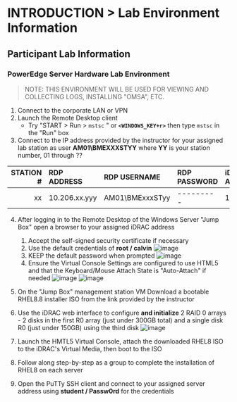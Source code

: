 # INTRODUCTION > Lab Environment Information

## Participant Lab Information


### PowerEdge Server Hardware Lab Environment

> NOTE: THIS ENVIRONMENT WILL BE USED FOR VIEWING AND COLLECTING LOGS, INSTALLING "OMSA", ETC.

1. Connect to the corporate LAN or VPN 
2. Launch the Remote Desktop client
    - Try "START > Run > `mstsc` " or **`<WINDOWS_KEY+r>`** then type `mstsc` in the "Run" box
3. Connect to the IP address provided by the instructor for your assigned lab station as user **AM01\BMEXXXSTYY** where **YY** is your station number, 01 through ??

| STATION # | RDP ADDRESS   | RDP USERNAME    | RDP PASSWORD | iDRAC ADDRESS | SERVER ADDRESS |
| --------: | :------------ | :-------------- | :----------- | :------------ | :------------- |
| xx        | 10.206.xx.yyy | AM01\BMExxxSTyy | ---------    | 192.168.1.xx  | 192.168.1.yy   |

4. After logging in to the Remote Desktop of the Windows Server "Jump Box" open a browser to your assigned iDRAC address
    1. Accept the self-signed security certificate if necessary
    2. Use the default credentials of **root / calvin**
![image](https://user-images.githubusercontent.com/36435980/148990489-ff93a78f-6c75-43bb-afdc-5397fbe3d06e.png)
    3. KEEP the default password when prompted
![image](https://user-images.githubusercontent.com/36435980/148990687-726a2256-6fb6-4159-ae0d-ee9ed332c2cb.png)
    4. Ensure the Virtual Console Settings are configured to use HTML5 and that the Keyboard/Mouse Attach State is "Auto-Attach" if needed
![image](https://user-images.githubusercontent.com/36435980/148991008-02895d55-c1d5-489a-ba71-4bdaf6640b00.png)
![image](https://user-images.githubusercontent.com/36435980/148991158-f2172173-92c3-45c1-923a-94f75d27bbdb.png)

5. On the "Jump Box" management station VM Download a bootable RHEL8.8 installer ISO from the link provided by the instructor
6. Use the iDRAC web interface to configure **and initialize** 2 RAID 0 arrays - 2 disks in the first R0 array (just under 300GB total) and a single disk R0 (just under 150GB) using the third disk
    ![image](https://user-images.githubusercontent.com/36435980/148991840-96e238f4-4bbf-42f2-9838-fcefddef8529.png)

7. Launch the HMTL5 Virtual Console, attach the downloaded RHEL8 ISO to the iDRAC's Virtual Media, then boot to the ISO
8. Follow along step-by-step as a group to complete the installation of RHEL8 on each server
9. Open the PuTTy SSH client and connect to your assigned server address using **student / Passw0rd** for the credentials
  
